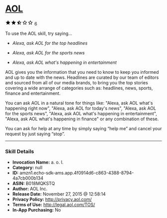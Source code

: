# [AOL](http://alexa.amazon.com/#skills/amzn1.echo-sdk-ams.app.4f0914d6-c863-4388-8794-4a7cb000b134)
![2.1 stars](../../images/ic_star_black_18dp_1x.png)![2.1 stars](../../images/ic_star_black_18dp_1x.png)![2.1 stars](../../images/ic_star_half_black_18dp_1x.png)![2.1 stars](../../images/ic_star_border_black_18dp_1x.png)![2.1 stars](../../images/ic_star_border_black_18dp_1x.png) 6

To use the AOL skill, try saying...

* *Alexa, ask AOL for the top headlines*

* *Alexa, ask AOL for the sports news*

* *Alexa, ask AOL what's happening in entertainment*

AOL gives you the information that you need to know to keep you informed and up to date with the news. Headlines are curated by our team of editors and sourced from all of our media brands, to bring you the top stories covering a wide arrange of categories such as: headlines, news, sports, finance and entertainment.

You can ask AOL in a natural tone for things like: "Alexa, ask AOL what's happening right now", "Alexa, ask AOL for today's news", "Alexa, ask AOL for the sports news", 
"Alexa, ask AOL what's happening in entertainment", "Alexa, ask AOL what's happening in finance" or any combination of these.

You can ask for help at any time by simply saying “help me” and cancel your request by just saying “stop”.

***

### Skill Details

* **Invocation Name:** a. o. l.
* **Category:** null
* **ID:** amzn1.echo-sdk-ams.app.4f0914d6-c863-4388-8794-4a7cb000b134
* **ASIN:** B018MQKSTQ
* **Author:** AOL Inc.
* **Release Date:** November 27, 2015 @ 12:58:14
* **Privacy Policy:** http://privacy.aol.com/
* **Terms of Use:** http://legal.aol.com/TOS/
* **In-App Purchasing:** No
